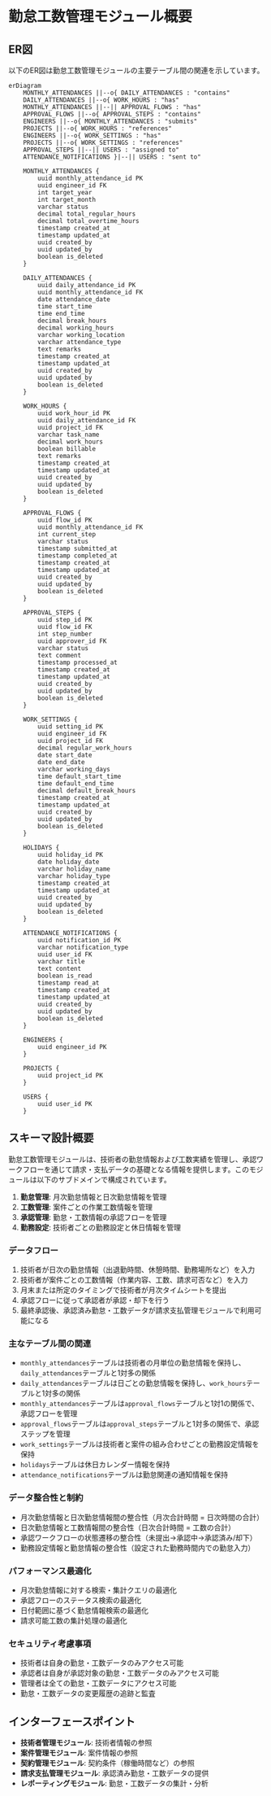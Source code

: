 # 勤怠工数管理モジュール概要

## ER図

以下のER図は勤怠工数管理モジュールの主要テーブル間の関連を示しています。

```mermaid
erDiagram
    MONTHLY_ATTENDANCES ||--o{ DAILY_ATTENDANCES : "contains"
    DAILY_ATTENDANCES ||--o{ WORK_HOURS : "has"
    MONTHLY_ATTENDANCES ||--|| APPROVAL_FLOWS : "has"
    APPROVAL_FLOWS ||--o{ APPROVAL_STEPS : "contains"
    ENGINEERS ||--o{ MONTHLY_ATTENDANCES : "submits"
    PROJECTS ||--o{ WORK_HOURS : "references"
    ENGINEERS ||--o{ WORK_SETTINGS : "has"
    PROJECTS ||--o{ WORK_SETTINGS : "references"
    APPROVAL_STEPS ||--|| USERS : "assigned to"
    ATTENDANCE_NOTIFICATIONS }|--|| USERS : "sent to"
    
    MONTHLY_ATTENDANCES {
        uuid monthly_attendance_id PK
        uuid engineer_id FK
        int target_year
        int target_month
        varchar status
        decimal total_regular_hours
        decimal total_overtime_hours
        timestamp created_at
        timestamp updated_at
        uuid created_by
        uuid updated_by
        boolean is_deleted
    }
    
    DAILY_ATTENDANCES {
        uuid daily_attendance_id PK
        uuid monthly_attendance_id FK
        date attendance_date
        time start_time
        time end_time
        decimal break_hours
        decimal working_hours
        varchar working_location
        varchar attendance_type
        text remarks
        timestamp created_at
        timestamp updated_at
        uuid created_by
        uuid updated_by
        boolean is_deleted
    }
    
    WORK_HOURS {
        uuid work_hour_id PK
        uuid daily_attendance_id FK
        uuid project_id FK
        varchar task_name
        decimal work_hours
        boolean billable
        text remarks
        timestamp created_at
        timestamp updated_at
        uuid created_by
        uuid updated_by
        boolean is_deleted
    }
    
    APPROVAL_FLOWS {
        uuid flow_id PK
        uuid monthly_attendance_id FK
        int current_step
        varchar status
        timestamp submitted_at
        timestamp completed_at
        timestamp created_at
        timestamp updated_at
        uuid created_by
        uuid updated_by
        boolean is_deleted
    }
    
    APPROVAL_STEPS {
        uuid step_id PK
        uuid flow_id FK
        int step_number
        uuid approver_id FK
        varchar status
        text comment
        timestamp processed_at
        timestamp created_at
        timestamp updated_at
        uuid created_by
        uuid updated_by
        boolean is_deleted
    }
    
    WORK_SETTINGS {
        uuid setting_id PK
        uuid engineer_id FK
        uuid project_id FK
        decimal regular_work_hours
        date start_date
        date end_date
        varchar working_days
        time default_start_time
        time default_end_time
        decimal default_break_hours
        timestamp created_at
        timestamp updated_at
        uuid created_by
        uuid updated_by
        boolean is_deleted
    }
    
    HOLIDAYS {
        uuid holiday_id PK
        date holiday_date
        varchar holiday_name
        varchar holiday_type
        timestamp created_at
        timestamp updated_at
        uuid created_by
        uuid updated_by
        boolean is_deleted
    }
    
    ATTENDANCE_NOTIFICATIONS {
        uuid notification_id PK
        varchar notification_type
        uuid user_id FK
        varchar title
        text content
        boolean is_read
        timestamp read_at
        timestamp created_at
        timestamp updated_at
        uuid created_by
        uuid updated_by
        boolean is_deleted
    }
    
    ENGINEERS {
        uuid engineer_id PK
    }
    
    PROJECTS {
        uuid project_id PK
    }
    
    USERS {
        uuid user_id PK
    }
```

## スキーマ設計概要

勤怠工数管理モジュールは、技術者の勤怠情報および工数実績を管理し、承認ワークフローを通じて請求・支払データの基礎となる情報を提供します。このモジュールは以下のサブドメインで構成されています。

1. **勤怠管理**: 月次勤怠情報と日次勤怠情報を管理
2. **工数管理**: 案件ごとの作業工数情報を管理
3. **承認管理**: 勤怠・工数情報の承認フローを管理
4. **勤務設定**: 技術者ごとの勤務設定と休日情報を管理

### データフロー

1. 技術者が日次の勤怠情報（出退勤時間、休憩時間、勤務場所など）を入力
2. 技術者が案件ごとの工数情報（作業内容、工数、請求可否など）を入力
3. 月末または所定のタイミングで技術者が月次タイムシートを提出
4. 承認フローに従って承認者が承認・却下を行う
5. 最終承認後、承認済み勤怠・工数データが請求支払管理モジュールで利用可能になる

### 主なテーブル間の関連

- `monthly_attendances`テーブルは技術者の月単位の勤怠情報を保持し、`daily_attendances`テーブルと1対多の関係
- `daily_attendances`テーブルは日ごとの勤怠情報を保持し、`work_hours`テーブルと1対多の関係
- `monthly_attendances`テーブルは`approval_flows`テーブルと1対1の関係で、承認フローを管理
- `approval_flows`テーブルは`approval_steps`テーブルと1対多の関係で、承認ステップを管理
- `work_settings`テーブルは技術者と案件の組み合わせごとの勤務設定情報を保持
- `holidays`テーブルは休日カレンダー情報を保持
- `attendance_notifications`テーブルは勤怠関連の通知情報を保持

### データ整合性と制約

- 月次勤怠情報と日次勤怠情報間の整合性（月次合計時間 = 日次時間の合計）
- 日次勤怠情報と工数情報間の整合性（日次合計時間 = 工数の合計）
- 承認ワークフローの状態遷移の整合性（未提出→承認中→承認済み/却下）
- 勤務設定情報と勤怠情報の整合性（設定された勤務時間内での勤怠入力）

### パフォーマンス最適化

- 月次勤怠情報に対する検索・集計クエリの最適化
- 承認フローのステータス検索の最適化
- 日付範囲に基づく勤怠情報検索の最適化
- 請求可能工数の集計処理の最適化

### セキュリティ考慮事項

- 技術者は自身の勤怠・工数データのみアクセス可能
- 承認者は自身が承認対象の勤怠・工数データのみアクセス可能
- 管理者は全ての勤怠・工数データにアクセス可能
- 勤怠・工数データの変更履歴の追跡と監査

## インターフェースポイント

- **技術者管理モジュール**: 技術者情報の参照
- **案件管理モジュール**: 案件情報の参照
- **契約管理モジュール**: 契約条件（稼働時間など）の参照
- **請求支払管理モジュール**: 承認済み勤怠・工数データの提供
- **レポーティングモジュール**: 勤怠・工数データの集計・分析